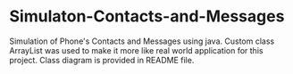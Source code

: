 # Simulaton-Contacts-and-Messages
Simulation of Phone's Contacts and Messages using java. Custom class ArrayList was used to make it more like real world application for this project. Class diagram is provided in README file.

